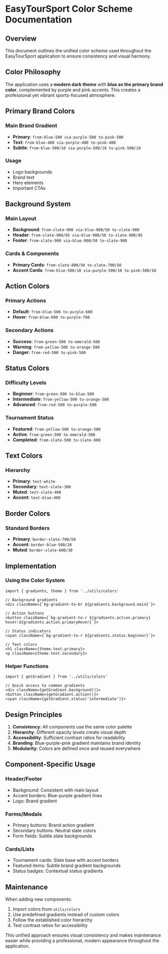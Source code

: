 # EasyTourSport Color Scheme Documentation

## Overview
This document outlines the unified color scheme used throughout the EasyTourSport application to ensure consistency and visual harmony.

## Color Philosophy
The application uses a **modern dark theme** with **blue as the primary brand color**, complemented by purple and pink accents. This creates a professional yet vibrant sports-focused atmosphere.

## Primary Brand Colors

### Main Brand Gradient
- **Primary**: `from-blue-500 via-purple-500 to-pink-500`
- **Text**: `from-blue-400 via-purple-400 to-pink-400`
- **Subtle**: `from-blue-500/10 via-purple-500/10 to-pink-500/10`

### Usage
- Logo backgrounds
- Brand text
- Hero elements
- Important CTAs

## Background System

### Main Layout
- **Background**: `from-slate-900 via-blue-900/50 to-slate-900`
- **Header**: `from-slate-900/95 via-blue-900/50 to-slate-900/95`
- **Footer**: `from-slate-900 via-blue-900/50 to-slate-900`

### Cards & Components
- **Primary Cards**: `from-slate-800/50 to-slate-700/50`
- **Accent Cards**: `from-blue-500/10 via-purple-500/10 to-pink-500/10`

## Action Colors

### Primary Actions
- **Default**: `from-blue-500 to-purple-600`
- **Hover**: `from-blue-600 to-purple-700`

### Secondary Actions
- **Success**: `from-green-500 to-emerald-500`
- **Warning**: `from-yellow-500 to-orange-500`
- **Danger**: `from-red-500 to-pink-500`

## Status Colors

### Difficulty Levels
- **Beginner**: `from-green-500 to-blue-500`
- **Intermediate**: `from-yellow-500 to-orange-500`
- **Advanced**: `from-red-500 to-purple-500`

### Tournament Status
- **Featured**: `from-yellow-500 to-orange-500`
- **Active**: `from-green-500 to-emerald-500`
- **Completed**: `from-slate-500 to-slate-600`

## Text Colors

### Hierarchy
- **Primary**: `text-white`
- **Secondary**: `text-slate-300`
- **Muted**: `text-slate-400`
- **Accent**: `text-blue-400`

## Border Colors

### Standard Borders
- **Primary**: `border-slate-700/50`
- **Accent**: `border-blue-500/20`
- **Muted**: `border-slate-600/30`

## Implementation

### Using the Color System

```tsx
import { gradients, theme } from '../utils/colors'

// Background gradients
<div className={`bg-gradient-to-br ${gradients.background.main}`}>

// Action buttons
<button className={`bg-gradient-to-r ${gradients.action.primary} hover:${gradients.action.primaryHover}`}>

// Status indicators
<span className={`bg-gradient-to-r ${gradients.status.beginner}`}>

// Text colors
<h1 className={theme.text.primary}>
<p className={theme.text.secondary}>
```

### Helper Functions

```tsx
import { getGradient } from '../utils/colors'

// Quick access to common gradients
<div className={getGradient.background()}>
<button className={getGradient.action()}>
<span className={getGradient.status('intermediate')}>
```

## Design Principles

1. **Consistency**: All components use the same color palette
2. **Hierarchy**: Different opacity levels create visual depth
3. **Accessibility**: Sufficient contrast ratios for readability
4. **Branding**: Blue-purple-pink gradient maintains brand identity
5. **Modularity**: Colors are defined once and reused everywhere

## Component-Specific Usage

### Header/Footer
- Background: Consistent with main layout
- Accent borders: Blue-purple gradient lines
- Logo: Brand gradient

### Forms/Modals
- Primary buttons: Brand action gradient
- Secondary buttons: Neutral slate colors
- Form fields: Subtle slate backgrounds

### Cards/Lists
- Tournament cards: Slate base with accent borders
- Featured items: Subtle brand gradient backgrounds
- Status badges: Contextual status gradients

## Maintenance

When adding new components:
1. Import colors from `utils/colors`
2. Use predefined gradients instead of custom colors
3. Follow the established color hierarchy
4. Test contrast ratios for accessibility

This unified approach ensures visual consistency and makes maintenance easier while providing a professional, modern appearance throughout the application.
